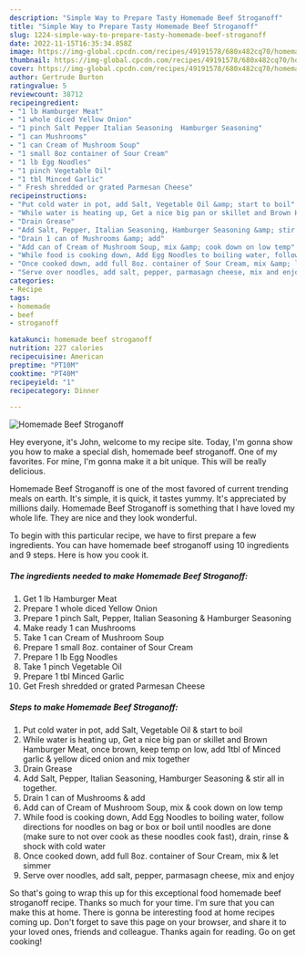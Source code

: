 ```yaml
---
description: "Simple Way to Prepare Tasty Homemade Beef Stroganoff"
title: "Simple Way to Prepare Tasty Homemade Beef Stroganoff"
slug: 1224-simple-way-to-prepare-tasty-homemade-beef-stroganoff
date: 2022-11-15T16:35:34.858Z
image: https://img-global.cpcdn.com/recipes/49191578/680x482cq70/homemade-beef-stroganoff-recipe-main-photo.jpg
thumbnail: https://img-global.cpcdn.com/recipes/49191578/680x482cq70/homemade-beef-stroganoff-recipe-main-photo.jpg
cover: https://img-global.cpcdn.com/recipes/49191578/680x482cq70/homemade-beef-stroganoff-recipe-main-photo.jpg
author: Gertrude Burton
ratingvalue: 5
reviewcount: 38712
recipeingredient:
- "1 lb Hamburger Meat"
- "1 whole diced Yellow Onion"
- "1 pinch Salt Pepper Italian Seasoning  Hamburger Seasoning"
- "1 can Mushrooms"
- "1 can Cream of Mushroom Soup"
- "1 small 8oz container of Sour Cream"
- "1 lb Egg Noodles"
- "1 pinch Vegetable Oil"
- "1 tbl Minced Garlic"
- " Fresh shredded or grated Parmesan Cheese"
recipeinstructions:
- "Put cold water in pot, add Salt, Vegetable Oil &amp; start to boil"
- "While water is heating up, Get a nice big pan or skillet and Brown Hamburger Meat, once brown, keep temp on low, add 1tbl of Minced garlic &amp; yellow diced onion and mix together"
- "Drain Grease"
- "Add Salt, Pepper, Italian Seasoning, Hamburger Seasoning &amp; stir all in together."
- "Drain 1 can of Mushrooms &amp; add"
- "Add can of Cream of Mushroom Soup, mix &amp; cook down on low temp"
- "While food is cooking down, Add Egg Noodles to boiling water, follow directions for noodles on bag or box or boil until noodles are done (make sure to not over cook as these noodles cook fast), drain, rinse &amp; shock with cold water"
- "Once cooked down, add full 8oz. container of Sour Cream, mix &amp; let simmer"
- "Serve over noodles, add salt, pepper, parmasagn cheese, mix and enjoy"
categories:
- Recipe
tags:
- homemade
- beef
- stroganoff

katakunci: homemade beef stroganoff 
nutrition: 227 calories
recipecuisine: American
preptime: "PT10M"
cooktime: "PT40M"
recipeyield: "1"
recipecategory: Dinner

---
```



![Homemade Beef Stroganoff](https://img-global.cpcdn.com/recipes/49191578/680x482cq70/homemade-beef-stroganoff-recipe-main-photo.jpg)

Hey everyone, it's John, welcome to my recipe site. Today, I'm gonna show you how to make a special dish, homemade beef stroganoff. One of my favorites. For mine, I'm gonna make it a bit unique. This will be really delicious.

Homemade Beef Stroganoff is one of the most favored of current trending meals on earth. It's simple, it is quick, it tastes yummy. It's appreciated by millions daily. Homemade Beef Stroganoff is something that I have loved my whole life. They are nice and they look wonderful.




To begin with this particular recipe, we have to first prepare a few ingredients. You can have homemade beef stroganoff using 10 ingredients and 9 steps. Here is how you cook it.

<!--inarticleads1-->

##### The ingredients needed to make Homemade Beef Stroganoff:

1. Get 1 lb Hamburger Meat
1. Prepare 1 whole diced Yellow Onion
1. Prepare 1 pinch Salt, Pepper, Italian Seasoning &amp; Hamburger Seasoning
1. Make ready 1 can Mushrooms
1. Take 1 can Cream of Mushroom Soup
1. Prepare 1 small 8oz. container of Sour Cream
1. Prepare 1 lb Egg Noodles
1. Take 1 pinch Vegetable Oil
1. Prepare 1 tbl Minced Garlic
1. Get  Fresh shredded or grated Parmesan Cheese




<!--inarticleads2-->

##### Steps to make Homemade Beef Stroganoff:

1. Put cold water in pot, add Salt, Vegetable Oil &amp; start to boil
1. While water is heating up, Get a nice big pan or skillet and Brown Hamburger Meat, once brown, keep temp on low, add 1tbl of Minced garlic &amp; yellow diced onion and mix together
1. Drain Grease
1. Add Salt, Pepper, Italian Seasoning, Hamburger Seasoning &amp; stir all in together.
1. Drain 1 can of Mushrooms &amp; add
1. Add can of Cream of Mushroom Soup, mix &amp; cook down on low temp
1. While food is cooking down, Add Egg Noodles to boiling water, follow directions for noodles on bag or box or boil until noodles are done (make sure to not over cook as these noodles cook fast), drain, rinse &amp; shock with cold water
1. Once cooked down, add full 8oz. container of Sour Cream, mix &amp; let simmer
1. Serve over noodles, add salt, pepper, parmasagn cheese, mix and enjoy




So that's going to wrap this up for this exceptional food homemade beef stroganoff recipe. Thanks so much for your time. I'm sure that you can make this at home. There is gonna be interesting food at home recipes coming up. Don't forget to save this page on your browser, and share it to your loved ones, friends and colleague. Thanks again for reading. Go on get cooking!
